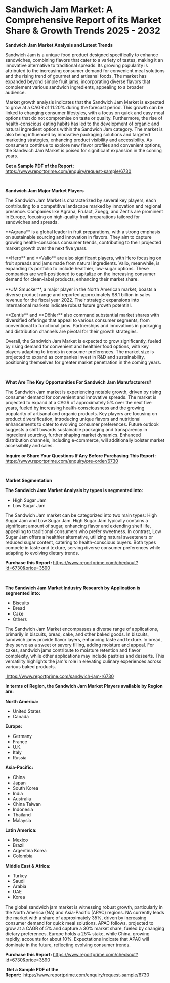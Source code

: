 <p><h1>Sandwich Jam Market: A Comprehensive Report of its Market Share & Growth Trends 2025 - 2032</h1></p><p><strong>Sandwich Jam Market Analysis and Latest Trends</strong></p>
<p><p>Sandwich Jam is a unique food product designed specifically to enhance sandwiches, combining flavors that cater to a variety of tastes, making it an innovative alternative to traditional spreads. Its growing popularity is attributed to the increasing consumer demand for convenient meal solutions and the rising trend of gourmet and artisanal foods. The market has expanded beyond simple fruit jams, incorporating diverse flavors that complement various sandwich ingredients, appealing to a broader audience.</p><p>Market growth analysis indicates that the Sandwich Jam Market is expected to grow at a CAGR of 11.20% during the forecast period. This growth can be linked to changing consumer lifestyles, with a focus on quick and easy meal options that do not compromise on taste or quality. Furthermore, the rise of health-conscious eating habits has led to the development of organic and natural ingredient options within the Sandwich Jam category. The market is also being influenced by innovative packaging solutions and targeted marketing strategies, enhancing product visibility and accessibility. As consumers continue to explore new flavor profiles and convenient options, the Sandwich Jam Market is poised for significant expansion in the coming years.</p></p>
<p><strong>Get a Sample PDF of the Report:&nbsp;</strong> <a href="https://www.reportprime.com/enquiry/request-sample/6730?utm_campaign=4540&utm_medium=2&utm_source=Github&utm_content=ia&utm_term=16052025&utm_id=sandwich-jam">https://www.reportprime.com/enquiry/request-sample/6730</a></p>
<p>&nbsp;</p>
<p><strong>Sandwich Jam Major Market Players</strong></p>
<p><p>The Sandwich Jam Market is characterized by several key players, each contributing to a competitive landscape marked by innovation and regional presence. Companies like Agrana, Frulact, Zuegg, and Zentis are prominent in Europe, focusing on high-quality fruit preparations tailored for sandwiches and spreads. </p><p>**Agrana** is a global leader in fruit preparations, with a strong emphasis on sustainable sourcing and innovation in flavors. They aim to capture growing health-conscious consumer trends, contributing to their projected market growth over the next five years.</p><p>**Hero** and **Valio** are also significant players, with Hero focusing on fruit spreads and jams made from natural ingredients. Valio, meanwhile, is expanding its portfolio to include healthier, low-sugar options. These companies are well-positioned to capitalize on the increasing consumer demand for clean-label products, enhancing their market share.</p><p>**JM Smucker**, a major player in the North American market, boasts a diverse product range and reported approximately $8.1 billion in sales revenue for the fiscal year 2022. Their strategic expansions into international markets indicate robust future growth potential.</p><p>**Zentis** and **Döhler** also command substantial market shares with diversified offerings that appeal to various consumer segments, from conventional to functional jams. Partnerships and innovations in packaging and distribution channels are pivotal for their growth strategies.</p><p>Overall, the Sandwich Jam Market is expected to grow significantly, fueled by rising demand for convenient and healthier food options, with key players adapting to trends in consumer preferences. The market size is projected to expand as companies invest in R&D and sustainability, positioning themselves for greater market penetration in the coming years.</p></p>
<p>&nbsp;</p>
<p><strong>What Are The Key Opportunities For Sandwich Jam Manufacturers?</strong></p>
<p><p>The Sandwich Jam market is experiencing notable growth, driven by rising consumer demand for convenient and innovative spreads. The market is projected to expand at a CAGR of approximately 5% over the next five years, fueled by increasing health-consciousness and the growing popularity of artisanal and organic products. Key players are focusing on product diversification, introducing unique flavors and nutritional enhancements to cater to evolving consumer preferences. Future outlook suggests a shift towards sustainable packaging and transparency in ingredient sourcing, further shaping market dynamics. Enhanced distribution channels, including e-commerce, will additionally bolster market accessibility and sales.</p></p>
<p><strong>Inquire or Share Your Questions If Any Before Purchasing This Report:</strong> <a href="https://www.reportprime.com/enquiry/pre-order/6730?utm_campaign=4540&utm_medium=2&utm_source=Github&utm_content=ia&utm_term=16052025&utm_id=sandwich-jam">https://www.reportprime.com/enquiry/pre-order/6730</a></p>
<p>&nbsp;</p>
<p><strong>Market Segmentation</strong></p>
<p><strong>The Sandwich Jam Market Analysis by types is segmented into:</strong></p>
<p><ul><li>High Sugar Jam</li><li>Low Sugar Jam</li></ul></p>
<p><p>The Sandwich Jam market can be categorized into two main types: High Sugar Jam and Low Sugar Jam. High Sugar Jam typically contains a significant amount of sugar, enhancing flavor and extending shelf life, appealing to traditional consumers who prefer sweetness. In contrast, Low Sugar Jam offers a healthier alternative, utilizing natural sweeteners or reduced sugar content, catering to health-conscious buyers. Both types compete in taste and texture, serving diverse consumer preferences while adapting to evolving dietary trends.</p></p>
<p><strong>Purchase this Report:&nbsp;</strong><a href="https://www.reportprime.com/checkout?id=6730&price=3590&utm_campaign=4540&utm_medium=2&utm_source=Github&utm_content=ia&utm_term=16052025&utm_id=sandwich-jam">https://www.reportprime.com/checkout?id=6730&price=3590</a></p>
<p>&nbsp;</p>
<p><strong>The Sandwich Jam Market Industry Research by Application is segmented into:</strong></p>
<p><ul><li>Biscuits</li><li>Bread</li><li>Cake</li><li>Others</li></ul></p>
<p><p>The Sandwich Jam Market encompasses a diverse range of applications, primarily in biscuits, bread, cake, and other baked goods. In biscuits, sandwich jams provide flavor layers, enhancing taste and texture. In bread, they serve as a sweet or savory filling, adding moisture and appeal. For cakes, sandwich jams contribute to moisture retention and flavor complexity, while other applications may include pastries and desserts. This versatility highlights the jam's role in elevating culinary experiences across various baked products.</p></p>
<p><a href="https://www.reportprime.com/sandwich-jam-r6730?utm_campaign=4540&utm_medium=2&utm_source=Github&utm_content=ia&utm_term=16052025&utm_id=sandwich-jam">&nbsp;https://www.reportprime.com/sandwich-jam-r6730</a></p>
<p><strong>In terms of Region, the Sandwich Jam Market Players available by Region are:</strong></p>
<p>
    <p> <strong> North America: </strong>
        <ul>
            <li>United States</li>
            <li>Canada</li>
        </ul>
        </p> 
    <p> <strong> Europe: </strong>
        <ul>
            <li>Germany</li>
            <li>France</li>
            <li>U.K.</li>
            <li>Italy</li>
            <li>Russia</li>
        </ul>
        </p> 
    <p> <strong> Asia-Pacific: </strong>
        <ul>
            <li>China</li>
            <li>Japan</li>
            <li>South Korea</li>
            <li>India</li>
            <li>Australia</li>
            <li>China Taiwan</li>
            <li>Indonesia</li>
            <li>Thailand</li>
            <li>Malaysia</li>
        </ul>
        </p> 
    <p> <strong> Latin America: </strong>
        <ul>
            <li>Mexico</li>
            <li>Brazil</li>
            <li>Argentina Korea</li>
            <li>Colombia</li>
        </ul>
        </p> 
    <p> <strong> Middle East & Africa: </strong>
        <ul>
            <li>Turkey</li>
            <li>Saudi</li>
            <li>Arabia</li>
            <li>UAE</li>
            <li>Korea</li>
        </ul>
    </p>
    </p>
<p><p>The global sandwich jam market is witnessing robust growth, particularly in the North America (NA) and Asia-Pacific (APAC) regions. NA currently leads the market with a share of approximately 35%, driven by increasing consumer demand for quick meal solutions. APAC follows, projected to grow at a CAGR of 5% and capture a 30% market share, fueled by changing dietary preferences. Europe holds a 25% stake, while China, growing rapidly, accounts for about 10%. Expectations indicate that APAC will dominate in the future, reflecting evolving consumer trends.</p></p>
<p><strong>Purchase this Report: </strong><a href="https://www.reportprime.com/checkout?id=6730&price=3590&utm_campaign=4540&utm_medium=2&utm_source=Github&utm_content=ia&utm_term=16052025&utm_id=sandwich-jam">https://www.reportprime.com/checkout?id=6730&price=3590</a></p>
<p>&nbsp;<strong>Get a Sample PDF of the Report:&nbsp;&nbsp;</strong><a href="https://www.reportprime.com/enquiry/request-sample/6730?utm_campaign=4540&utm_medium=2&utm_source=Github&utm_content=ia&utm_term=16052025&utm_id=sandwich-jam">https://www.reportprime.com/enquiry/request-sample/6730</a></p>
<p><strong></strong></p>
<p><p></p><p></p><p></p></p>